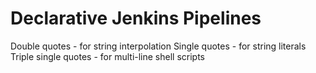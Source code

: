 # Declarative Jenkins Pipelines

Double quotes - for string interpolation
Single quotes - for string literals
Triple single quotes - for multi-line shell scripts

